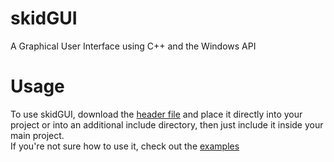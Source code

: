# skidGUI
 A Graphical User Interface using C++ and the Windows API

# Usage
 To use skidGUI, download the [header file]() and place it directly into your project or into an additional include directory, then just include it inside your main project.
 <br>
 If you're not sure how to use it, check out the [examples]()
